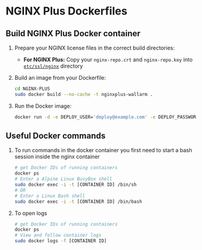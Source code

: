 # NGINX Plus Dockerfiles


## Build NGINX Plus Docker container

 1. Prepare your NGINX license files in the correct build directories:
      * **For NGINX Plus:** Copy your `nginx-repo.crt` and `nginx-repo.key` into [`etc/ssl/nginx`](./NGINX-PLUS/ssl/nginx) directory

 2. Build an image from your Dockerfile:
    ```bash
    cd NGINX-PLUS
    sudo docker build --no-cache -t nginxplus-wallarm .
    ```
 3. Run the Docker image:
     ```bash
    docker run -d -e DEPLOY_USER='deploy@example.com' -e DEPLOY_PASSWORD='very_secret' -e WALLARM_API_HOST='us1.api.wallarm.com' -p 80:80 nginxplus-wallarm:latest
    ```
    
## Useful Docker commands


 1. To run commands in the docker container you first need to start a bash session inside the nginx container
    ```bash
    # get Docker IDs of running containers
    docker ps
    # Enter a Alpine Linux BusyBox shell
    sudo docker exec -i -t [CONTAINER ID] /bin/sh
    # OR
    # Enter a Linux Bash shell
    sudo docker exec -i -t [CONTAINER ID] /bin/bash
    ```

 2. To open logs
    ```bash
    # get Docker IDs of running containers
    docker ps
    # View and follow container logs
    sudo docker logs -f [CONTAINER ID]
    ```
